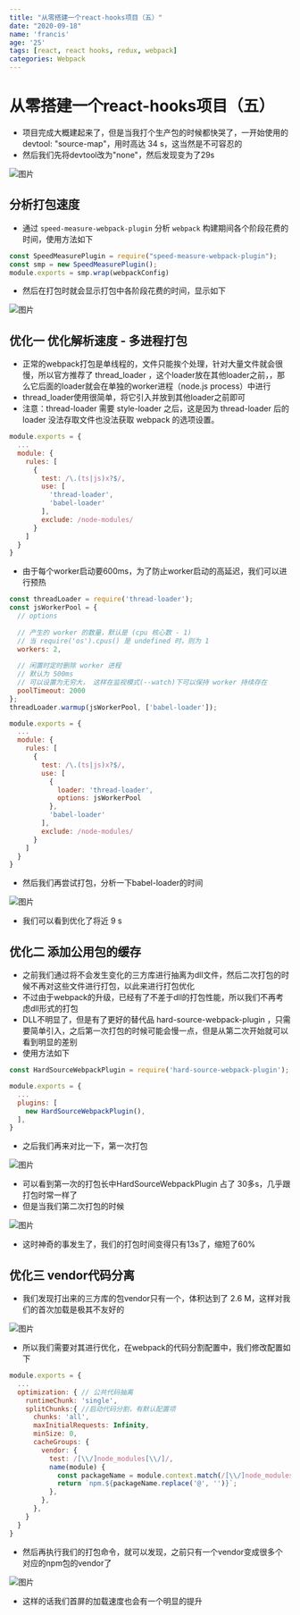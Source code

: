 ```yaml
---
title: "从零搭建一个react-hooks项目（五）"
date: "2020-09-18"
name: 'francis'
age: '25'
tags: [react, react hooks, redux, webpack]
categories: Webpack
---
```


# 从零搭建一个react-hooks项目（五）

- 项目完成大概建起来了，但是当我打个生产包的时候都快哭了，一开始使用的devtool: "source-map"，用时高达 34 s，这当然是不可容忍的
- 然后我们先将devtool改为"none"，然后发现变为了29s

![图片](../source/webpack.png)

## 分析打包速度

- 通过 `speed-measure-webpack-plugin` 分析 `webpack` 构建期间各个阶段花费的时间，使用方法如下

```js
const SpeedMeasurePlugin = require("speed-measure-webpack-plugin");
const smp = new SpeedMeasurePlugin();
module.exports = smp.wrap(webpackConfig)
```

- 然后在打包时就会显示打包中各阶段花费的时间，显示如下

<!--more-->

![图片](../source/speed_measure.png)

## 优化一 优化解析速度 - 多进程打包

- 正常的webpack打包是单线程的，文件只能挨个处理，针对大量文件就会很慢，所以官方推荐了 thread_loader ，这个loader放在其他loader之前，，那么它后面的loader就会在单独的worker进程（node.js process）中进行
- thread_loader使用很简单，将它引入并放到其他loader之前即可
- 注意：thread-loader 需要 style-loader 之后，这是因为 thread-loader 后的 loader 没法存取文件也没法获取 webpack 的选项设置。

```js
module.exports = {
  ...
  module: {
    rules: [
      {
        test: /\.(ts|js)x?$/,
        use: [
          'thread-loader',
          'babel-loader'
        ],
        exclude: /node-modules/
      }
    ]
  }
}
```

- 由于每个worker启动要600ms，为了防止worker启动的高延迟，我们可以进行预热

```js
const threadLoader = require('thread-loader');
const jsWorkerPool = {
  // options
  
  // 产生的 worker 的数量，默认是 (cpu 核心数 - 1)
  // 当 require('os').cpus() 是 undefined 时，则为 1
  workers: 2,
  
  // 闲置时定时删除 worker 进程
  // 默认为 500ms
  // 可以设置为无穷大， 这样在监视模式(--watch)下可以保持 worker 持续存在
  poolTimeout: 2000
};
threadLoader.warmup(jsWorkerPool, ['babel-loader']);

module.exports = {
  ...
  module: {
    rules: [
      {
        test: /\.(ts|js)x?$/,
        use: [
          {
            loader: 'thread-loader',
            options: jsWorkerPool
          },
          'babel-loader'
        ],
        exclude: /node-modules/
      }
    ]
  }
}

```

- 然后我们再尝试打包，分析一下babel-loader的时间

![图片](../source/speed_measure.png)

- 我们可以看到优化了将近 9 s

## 优化二 添加公用包的缓存

- 之前我们通过将不会发生变化的三方库进行抽离为dll文件，然后二次打包的时候不再对这些文件进行打包，以此来进行打包优化
- 不过由于webpack的升级，已经有了不差于dll的打包性能，所以我们不再考虑dll形式的打包
- DLL不明显了，但是有了更好的替代品 hard-source-webpack-plugin ，只需要简单引入，之后第一次打包的时候可能会慢一点，但是从第二次开始就可以看到明显的差别
- 使用方法如下
  
```js
const HardSourceWebpackPlugin = require('hard-source-webpack-plugin');

module.exports = {
  ...
  plugins: [
    new HardSourceWebpackPlugin(),
  ],
}
```

- 之后我们再来对比一下，第一次打包

![图片](../source/optimize_hard_source.png)

- 可以看到第一次的打包长中HardSourceWebpackPlugin 占了 30多s，几乎跟打包时常一样了
- 但是当我们第二次打包的时候

![图片](../source/optimize_hard_source_after.png)

- 这时神奇的事发生了，我们的打包时间变得只有13s了，缩短了60%

## 优化三 vendor代码分离

- 我们发现打出来的三方库的包vendor只有一个，体积达到了 2.6 M，这样对我们的首次加载是极其不友好的

![图片](../source/vendor_size.png)

- 所以我们需要对其进行优化，在webpack的代码分割配置中，我们修改配置如下

```js
module.exports = {
  ...
  optimization: { // 公共代码抽离
    runtimeChunk: 'single',
    splitChunks:{ //启动代码分割，有默认配置项
      chunks: 'all',
      maxInitialRequests: Infinity,
      minSize: 0,
      cacheGroups: {
        vendor: {
          test: /[\\/]node_modules[\\/]/,
          name(module) {
            const packageName = module.context.match(/[\\/]node_modules[\\/](.*?)([\\/]|$)/)[1];
            return `npm.${packageName.replace('@', '')}`;
          },
        },
      },
    }
  }
}

```

- 然后再执行我们的打包命令，就可以发现，之前只有一个vendor变成很多个对应的npm包的vendor了

![图片](../source/vendor_list.png)

- 这样的话我们首屏的加载速度也会有一个明显的提升
